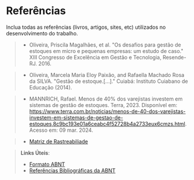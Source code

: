 # Referências

Inclua todas as referências (livros, artigos, sites, etc) utilizados no desenvolvimento do trabalho.

> - Oliveira, Priscila Magalhães, et al. "Os desafios para gestão de estoques em micro e pequenas empresas: um estudo de caso." XIII Congresso de Excelência em Gestão e Tecnologia, Resende-RJ. 2016.

> - Oliveira, Marcela Maria Eloy Paixão, and Rafaella Machado Rosa da SILVA. "Gestão de estoque.[...]." Cuiabá: Instituto Cuiabano de Educação (2014).

> - MANNRICH, Rafael. Menos de 40% dos varejistas investem em sistemas de gestão de estoques. Terra, 2023. Disponível em: https://www.terra.com.br/noticias/menos-de-40-dos-varejistas-investem-em-sistemas-de-gestao-de-estoques,8c9bc193e01a6ceabc4f52728b4a2733eux6cmzs.html.     Acesso em: 09 mar. 2024.

> - [Matriz de Rastreabiliade](https://www.euax.com.br/2012/01/matriz-de-rastreabilidade/)

> **Links Úteis**:
> - [Formato ABNT](https://www.normastecnicas.com/abnt/trabalhos-academicos/referencias/)
> - [Referências Bibliográficas da ABNT](https://comunidade.rockcontent.com/referencia-bibliografica-abnt/)
